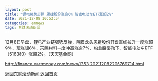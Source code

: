 ```yaml
---
layout: post
title: "锂电强势反弹 恩捷股份涨逾6% 智能电动车ETF涨超2%"
date: 2021-12-08 10:53:54
categories: emnews
tags: 东财滚动新闻
---
```


12月8日早盘，锂电产业链强势反弹，隔膜龙头恩捷股份开盘直线拉升一度涨超9%，现涨超6%，天赐材料一度冲高涨逾7%，权重股带动下，智能电动车ETF（516380）涨超2%。（天天基金网）

<http://finance.eastmoney.com/news/1353,202112082206769714.html>

[返回东财滚动新闻](./emnews/)
[返回首页](./)